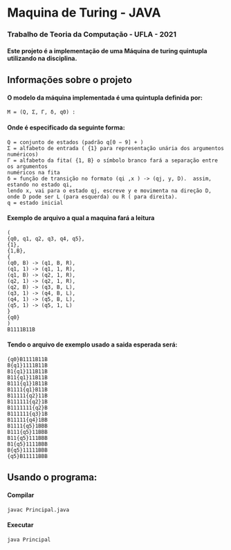 # Maquina de Turing - JAVA

### Trabalho de Teoria da Computação - UFLA - 2021
#### Este projeto é a implementação de uma Máquina de turing quintupla utilizando na disciplina.

## Informações sobre o projeto

#### O modelo da máquina implementada é uma quintupla definida por:
``` 
M = (Q, Σ, Γ, δ, q0) : 
```
#### Onde é especificado da seguinte forma:
```
Q = conjunto de estados (padrão q[0 − 9] + )
Σ = alfabeto de entrada ( {1} para representação unária dos argumentos numéricos)
Γ = alfabeto da fita( {1, B} o símbolo branco fará a separação entre os argumentos
numéricos na fita
δ = função de transição no formato (qi ,x ) -> (qj, y, D).  assim, estando no estado qi,
lendo x, vai para o estado qj, escreve y e movimenta na direção D, 
onde D pode ser L (para esquerda) ou R ( para direita).
q = estado inicial
```

#### Exemplo de arquivo a qual a maquina fará a leitura
```
(
{q0, q1, q2, q3, q4, q5},
{1},
{1,B},
{
(q0, B) -> (q1, B, R),
(q1, 1) -> (q1, 1, R),
(q1, B) -> (q2, 1, R),
(q2, 1) -> (q2, 1, R),
(q2, B) -> (q3, B, L),
(q3, 1) -> (q4, B, L),
(q4, 1) -> (q5, B, L),
(q5, 1) -> (q5, 1, L)
}
{q0}
)
B1111B11B
```

#### Tendo o arquivo de exemplo usado a saida esperada será:
```
{q0}B1111B11B
B{q1}1111B11B
B1{q1}111B11B
B11{q1}11B11B
B111{q1}1B11B
B1111{q1}B11B
B11111{q2}11B
B111111{q2}1B
B1111111{q2}B
B111111{q3}1B
B11111{q4}1BB
B1111{q5}1BBB
B111{q5}11BBB
B11{q5}111BBB
B1{q5}1111BBB
B{q5}11111BBB
{q5}B11111BBB
```

## Usando o programa:

#### **Compilar**
```
javac Principal.java
```

#### **Executar**
```
java Principal
```
